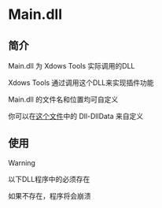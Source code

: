 # Main.dll

## 简介

Main.dll 为 Xdows Tools 实际调用的DLL

Xdows Tools 通过调用这个DLL来实现插件功能

Main.dll 的文件名和位置均可自定义

你可以在[这个文件](./Plugins.ini.md#%E4%BD%BF%E7%94%A8)中的 Dll-DllData 来自定义

## 使用
> [!WARNING]
> 以下DLL程序中的必须存在
> 
> 如果不存在，程序将会崩溃
